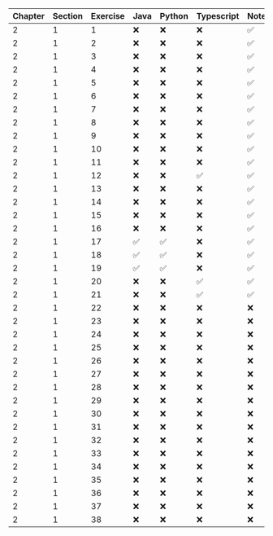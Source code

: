 | Chapter | Section | Exercise | Java | Python | Typescript | Notebook |
|---------|---------|----------|------|--------|------------|----------|
| 2       | 1       |  1       | ❌    | ❌     | ❌         | ✅       |
| 2       | 1       |  2       | ❌    | ❌     | ❌         | ✅       |
| 2       | 1       |  3       | ❌    | ❌     | ❌         | ✅       |
| 2       | 1       |  4       | ❌    | ❌     | ❌         | ✅       |
| 2       | 1       |  5       | ❌    | ❌     | ❌         | ✅       |
| 2       | 1       |  6       | ❌    | ❌     | ❌         | ✅       |
| 2       | 1       |  7       | ❌    | ❌     | ❌         | ✅       |
| 2       | 1       |  8       | ❌    | ❌     | ❌         | ✅       |
| 2       | 1       |  9       | ❌    | ❌     | ❌         | ✅       |
| 2       | 1       | 10       | ❌    | ❌     | ❌         | ✅       |
| 2       | 1       | 11       | ❌    | ❌     | ❌         | ✅       |
| 2       | 1       | 12       | ❌    | ❌     | ✅         | ✅       |
| 2       | 1       | 13       | ❌    | ❌     | ❌         | ✅       |
| 2       | 1       | 14       | ❌    | ❌     | ❌         | ✅       |
| 2       | 1       | 15       | ❌    | ❌     | ❌         | ✅       |
| 2       | 1       | 16       | ❌    | ❌     | ❌         | ✅       |
| 2       | 1       | 17       | ✅    | ✅     | ❌         | ✅       |
| 2       | 1       | 18       | ✅    | ✅     | ❌         | ✅       |
| 2       | 1       | 19       | ✅    | ✅     | ❌         | ✅       |
| 2       | 1       | 20       | ❌    | ❌     | ✅         | ✅       |
| 2       | 1       | 21       | ❌    | ❌     | ✅         | ✅       |
| 2       | 1       | 22       | ❌    | ❌     | ❌         | ❌       |
| 2       | 1       | 23       | ❌    | ❌     | ❌         | ❌       |
| 2       | 1       | 24       | ❌    | ❌     | ❌         | ❌       |
| 2       | 1       | 25       | ❌    | ❌     | ❌         | ❌       |
| 2       | 1       | 26       | ❌    | ❌     | ❌         | ❌       |
| 2       | 1       | 27       | ❌    | ❌     | ❌         | ❌       |
| 2       | 1       | 28       | ❌    | ❌     | ❌         | ❌       |
| 2       | 1       | 29       | ❌    | ❌     | ❌         | ❌       |
| 2       | 1       | 30       | ❌    | ❌     | ❌         | ❌       |
| 2       | 1       | 31       | ❌    | ❌     | ❌         | ❌       |
| 2       | 1       | 32       | ❌    | ❌     | ❌         | ❌       |
| 2       | 1       | 33       | ❌    | ❌     | ❌         | ❌       |
| 2       | 1       | 34       | ❌    | ❌     | ❌         | ❌       |
| 2       | 1       | 35       | ❌    | ❌     | ❌         | ❌       |
| 2       | 1       | 36       | ❌    | ❌     | ❌         | ❌       |
| 2       | 1       | 37       | ❌    | ❌     | ❌         | ❌       |
| 2       | 1       | 38       | ❌    | ❌     | ❌         | ❌       |